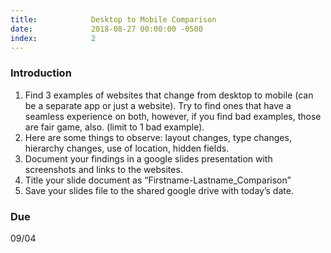 ```yaml
---
title:            Desktop to Mobile Comparison
date:             2018-08-27 00:00:00 -0500
index:            2
---
```



### Introduction

1. Find 3 examples of websites that change from desktop to mobile (can be a separate app or just a website). Try to find ones that have a seamless experience on both, however, if you find bad examples, those are fair game, also. (limit to 1 bad example).
2. Here are some things to observe: layout changes, type changes, hierarchy changes, use of location, hidden fields.
3. Document your findings in a google slides presentation with screenshots and links to the websites.
4. Title your slide document as “Firstname-Lastname_Comparison”
5. Save your slides file to the shared google drive with today’s date.


### Due
09/04
